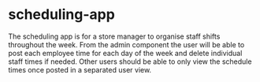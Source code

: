# scheduling-app

The scheduling app is for a store manager to organise staff shifts throughout the week. From the admin component the user will be able to post each employee time for each day of the week and delete individual staff times if needed. 
Other users should be able to only view the schedule times once posted in a separated user view.
